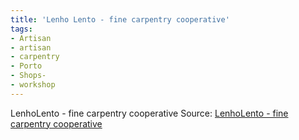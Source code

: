 ```yaml
---
title: 'Lenho Lento - fine carpentry cooperative'
tags: 
- Artisan
- artisan
- carpentry
- Porto
- Shops-
- workshop
---
```


LenhoLento - fine carpentry cooperative Source: [LenhoLento - fine carpentry cooperative](http://www.lenholento.com/en/index.html)